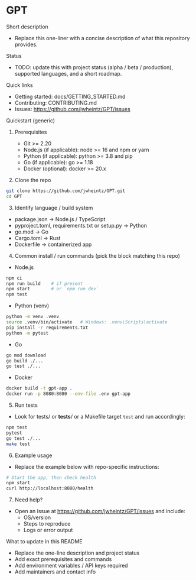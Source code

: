 # GPT

Short description
- Replace this one-liner with a concise description of what this repository provides.

Status
- TODO: update this with project status (alpha / beta / production), supported languages, and a short roadmap.

Quick links
- Getting started: docs/GETTING_STARTED.md
- Contributing: CONTRIBUTING.md
- Issues: https://github.com/jwheintz/GPT/issues

Quickstart (generic)
1. Prerequisites
   - Git >= 2.20
   - Node.js (if applicable): node >= 16 and npm or yarn
   - Python (if applicable): python >= 3.8 and pip
   - Go (if applicable): go >= 1.18
   - Docker (optional): docker >= 20.x

2. Clone the repo
```bash
git clone https://github.com/jwheintz/GPT.git
cd GPT
```

3. Identify language / build system
- package.json → Node.js / TypeScript
- pyproject.toml, requirements.txt or setup.py → Python
- go.mod → Go
- Cargo.toml → Rust
- Dockerfile → containerized app

4. Common install / run commands (pick the block matching this repo)
- Node.js
```bash
npm ci
npm run build    # if present
npm start        # or `npm run dev`
npm test
```
- Python (venv)
```bash
python -m venv .venv
source .venv/bin/activate   # Windows: .venv\Scripts\activate
pip install -r requirements.txt
python -m pytest
```
- Go
```bash
go mod download
go build ./...
go test ./...
```
- Docker
```bash
docker build -t gpt-app .
docker run -p 8080:8080 --env-file .env gpt-app
```

5. Run tests
- Look for tests/ or __tests__/ or a Makefile target `test` and run accordingly:
```bash
npm test
pytest
go test ./...
make test
```

6. Example usage
- Replace the example below with repo-specific instructions:
```bash
# Start the app, then check health
npm start
curl http://localhost:8080/health
```

7. Need help?
- Open an issue at https://github.com/jwheintz/GPT/issues and include:
  - OS/version
  - Steps to reproduce
  - Logs or error output

What to update in this README
- Replace the one-line description and project status
- Add exact prerequisites and commands
- Add environment variables / API keys required
- Add maintainers and contact info